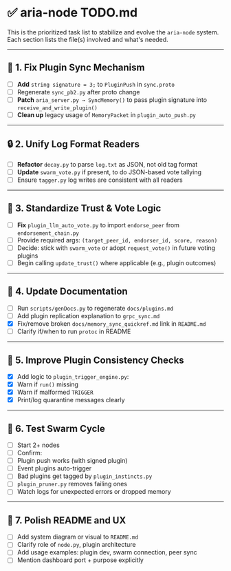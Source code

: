# ✅ aria-node TODO.md

This is the prioritized task list to stabilize and evolve the `aria-node` system.
Each section lists the file(s) involved and what's needed.

---

## 🔧 1. Fix Plugin Sync Mechanism

- [ ]  **Add** `string signature = 3;` to `PluginPush` in `sync.proto`
- [ ]  Regenerate `sync_pb2.py` after proto change
- [ ]  **Patch** `aria_server.py → SyncMemory()` to pass plugin signature into `receive_and_write_plugin()`
- [ ]  **Clean up** legacy usage of `MemoryPacket` in `plugin_auto_push.py`

---

## 🔒 2. Unify Log Format Readers

- [ ]  **Refactor** `decay.py` to parse `log.txt` as JSON, not old tag format
- [ ]  **Update** `swarm_vote.py` if present, to do JSON-based vote tallying
- [ ]  Ensure `tagger.py` log writes are consistent with all readers

---

## 🧠 3. Standardize Trust & Vote Logic

- [ ]  **Fix** `plugin_llm_auto_vote.py` to import `endorse_peer` from `endorsement_chain.py`
- [ ]  Provide required args: `(target_peer_id, endorser_id, score, reason)`
- [ ]  Decide: stick with `swarm_vote` or adopt `request_vote()` in future voting plugins
- [ ]  Begin calling `update_trust()` where applicable (e.g., plugin outcomes)

---

## 📁 4. Update Documentation

- [ ]  Run `scripts/genDocs.py` to regenerate `docs/plugins.md`
- [ ]  Add plugin replication explanation to `grpc_sync.md`
- [x]  Fix/remove broken `docs/memory_sync_quickref.md` link in `README.md`
- [ ]  Clarify if/when to run `protoc` in README

---

## 🚀 5. Improve Plugin Consistency Checks

- [x]  Add logic to `plugin_trigger_engine.py`:
  - [x]  Warn if `run()` missing
  - [x]  Warn if malformed `TRIGGER`
- [x]  Print/log quarantine messages clearly

---

## 🧪 6. Test Swarm Cycle

- [ ]  Start 2+ nodes
- [ ]  Confirm:
  - [ ]  Plugin push works (with signed plugin)
  - [ ]  Event plugins auto-trigger
  - [ ]  Bad plugins get tagged by `plugin_instincts.py`
  - [ ]  `plugin_pruner.py` removes failing ones
- [ ]  Watch logs for unexpected errors or dropped memory

---

## 🎨 7. Polish README and UX

- [ ]  Add system diagram or visual to `README.md`
- [ ]  Clarify role of `node.py`, plugin architecture
- [ ]  Add usage examples: plugin dev, swarm connection, peer sync
- [ ]  Mention dashboard port + purpose explicitly
